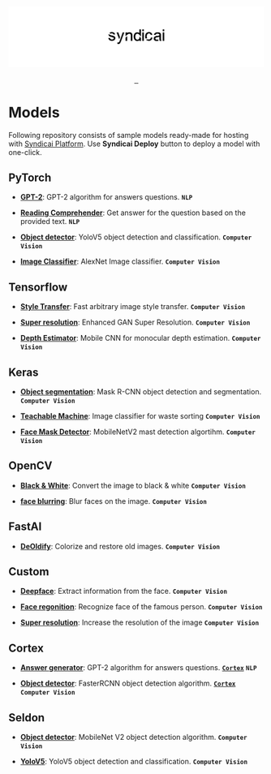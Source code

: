[![syndicai-logo](https://raw.githubusercontent.com/syndicai/brand/main/banner/banner_github.png)](https://syndicai.co)

<p align="center">
  <a aria-label="Syndicai" href="https://syndicai.co/">
    <img alt="" src="https://img.shields.io/badge/MADE%20FOR%20DISRUPTORS-000000.svg?style=for-the-badge&labelColor=000">
  </a>
  <a aria-label="Docs" href="https://docs.syndic.ai">
    <img alt="" src="https://img.shields.io/badge/Documentation-000.svg?style=for-the-badge&labelColor=000">
  </a>
  <a aria-label="Join the community on GitHub" href="https://join.slack.com/t/syndicai/shared_invite/zt-eqbfjmyo-BCNw0gDryzU1A_6GH7xyYw">
    <img alt="" src="https://img.shields.io/badge/Join%20the%20community-blue.svg?style=for-the-badge&logo=Slack&labelColor=000000&logoWidth=20">
  </a>
</p>

# Models
Following repository consists of sample models ready-made for hosting with [Syndicai Platform](https://app.syndicai.co). Use **Syndicai Deploy** button to deploy a model with one-click.


## PyTorch

- [**GPT-2**](/pytorch/gpt2): GPT-2 algorithm for answers questions. **`NLP`**

- [**Reading Comprehender**](/pytorch/reading_comprehender): Get answer for the question based on the provided text. **`NLP`**

- [**Object detector**](/pytorch/yolov5): YoloV5 object detection and classification. **`Computer Vision`**

- [**Image Classifier**](/pytorch/image_classifier): AlexNet Image classifier. **`Computer Vision`**


## Tensorflow

- [**Style Transfer**](/tensorflow/style_transfer): Fast arbitrary image style transfer. **`Computer Vision`**

- [**Super resolution**](/tensorflow/super_resolution): Enhanced GAN Super Resolution. **`Computer Vision`**

- [**Depth Estimator**](/tensorflow/depth_estimator): Mobile CNN for monocular depth estimation. **`Computer Vision`**


## Keras

- [**Object segmentation**](/keras/object_segmentation): Mask R-CNN object detection and segmentation. **`Computer Vision`**

- [**Teachable Machine**](/keras/teachable_machine): Image classifier for waste sorting **`Computer Vision`**

- [**Face Mask Detector**](/keras/face_mask_detector): MobileNetV2 mast detection algortihm. **`Computer Vision`**


## OpenCV

- [**Black & White**](/opencv/black_and_white): Convert the image to black & white **`Computer Vision`**

- [**face blurring**](/opencv/face_blurring): Blur faces on the image. **`Computer Vision`**


## FastAI
- [**DeOldify**](/fastai/deoldify): Colorize and restore old images. **`Computer Vision`**


## Custom
- [**Deepface**](/custom/deepface): Extract information from the face.  **`Computer Vision`**

- [**Face regonition**](/custom/face_recognition): Recognize face of the famous person. **`Computer Vision`**

- [**Super resolution**](/custom/super_resolution): Increase the resolution of the image **`Computer Vision`**


## Cortex

- [**Answer generator**](/cortex/answer_generator): GPT-2 algorithm for answers questions. [**`Cortex`**](https://www.cortex.dev) **`NLP`**

- [**Object detector**](/cortex/object_detector): FasterRCNN object detection algorithm. [**`Cortex`**](https://www.cortex.dev) **`Computer Vision`**



## Seldon

- [**Object detector**](/seldon/object_detector): MobileNet V2 object detection algorithm. **`Computer Vision`**

- [**YoloV5**](/seldon/yolov5): YoloV5 object detection and classification. **`Computer Vision`**

